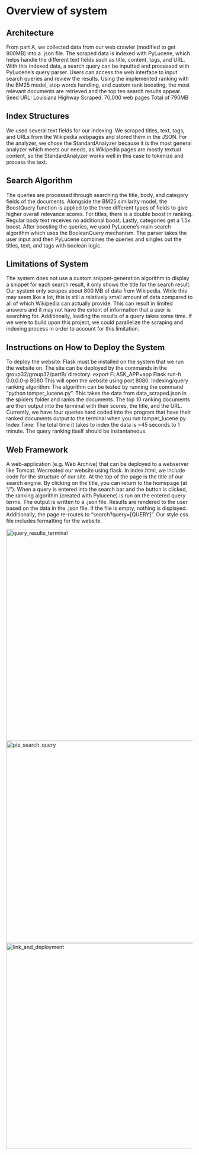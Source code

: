 # Overview of system
 ## Architecture
From part A, we collected data from our web crawler (modified to get 800MB) into a
 .json file. The scraped data is indexed with PyLucene, which helps handle the different
 text fields such as title, content, tags, and URL. With this indexed data, a search query
 can be inputted and processed with PyLucene’s query parser. Users can access the web
 interface to input search queries and review the results. Using the implemented ranking
 with the BM25 model, stop words handling, and custom rank boosting, the most relevant
 documents are retrieved and the top ten search results appear.
Seed URL: Louisiana Highway
 Scraped: 70,000 web pages
 Total of 790MB
 ## Index Structures
We used several text fields for our indexing. We scraped titles, text, tags, and URLs from
 the Wikipedia webpages and stored them in the JSON. For the analyzer, we chose the
 StandardAnalyzer because it is the most general analyzer which meets our needs, as
 Wikipedia pages are mostly textual content, so the StandardAnalyzer works well in this
 case to tokenize and process the text.
 ## Search Algorithm
The queries are processed through searching the title, body, and category fields of the
 documents. Alongside the BM25 similarity model, the BoostQuery function is applied to
 the three different types of fields to give higher overall relevance scores. For titles, there
 is a double boost in ranking. Regular body text receives no additional boost. Lastly,
 categories get a 1.5x boost. After boosting the queries, we used PyLucene’s main search
 algorithm which uses the BooleanQuery mechanism. The parser takes the user input and
 then PyLucene combines the queries and singles out the titles, text, and tags with boolean
 logic.
## Limitations of System
The system does not use a custom snippet-generation algorithm to display a snippet for each
 search result, it only shows the title for the search result.
 Our system only scrapes about 800 MB of data from Wikipedia. While this may seem like a lot,
 this is still a relatively small amount of data compared to all of which Wikipedia can actually provide.
 This can result in limited answers and it may not have the extent of information that a user is searching
 for. Additionally, loading the results of a query takes some time. If we were to build upon this project, we
 could parallelize the scraping and indexing process in order to account for this limitation.
 ## Instructions on How to Deploy the System
 To deploy the website:
 Flask must be installed on the system that we run the website on. The site can be deployed by the
 commands in the group32/group32/partB/ directory:
 export FLASK_APP=app
 Flask run-h 0.0.0.0-p 8080
 This will open the website using port 8080.
 Indexing/query ranking algorithm:
 The algorithm can be tested by running the command “python tamper_lucene.py”. This takes the
 data from data_scraped.json in the spiders folder and ranks the documents. The top 10 ranking documents
 are then output into the terminal with their scores, the title, and the URL. Currently, we have four queries
 hard coded into the program that have their ranked documents output to the terminal when you run
 tamper_lucene.py.
 Index Time: The total time it takes to index the data is ~45 seconds to 1 minute. The query ranking itself
 should be instantaneous.
 ## Web Framework
 A web-application (e.g. Web Archive) that can be deployed to a webserver like Tomcat.
 Wecreated our website using flask. In index.html, we include code for the structure of our site. At
 the top of the page is the title of our search engine. By clicking on the title, you can return to the
 homepage (at “/”). When a query is entered into the search bar and the button is clicked, the ranking
 algorithm (created with Pylucene) is run on the entered query terms. The output is written to a .json file.
 Results are rendered to the user based on the data in the .json file. If the file is empty, nothing is
 displayed. Additionally, the page re-routes to “search?query=[QUERY]”. Our style.css file includes
 formatting for the website.
 
<img width="571" alt="query_results_terminal" src="https://github.com/user-attachments/assets/f86fed2b-f456-434b-9858-a529018793ea">
<img width="545" alt="pie_search_query" src="https://github.com/user-attachments/assets/40a518eb-ba24-4163-8094-33f1fb606764">
<img width="555" alt="link_and_deployment" src="https://github.com/user-attachments/assets/f5a39af4-ece9-46ea-ab9a-2bfe83b1218c">
